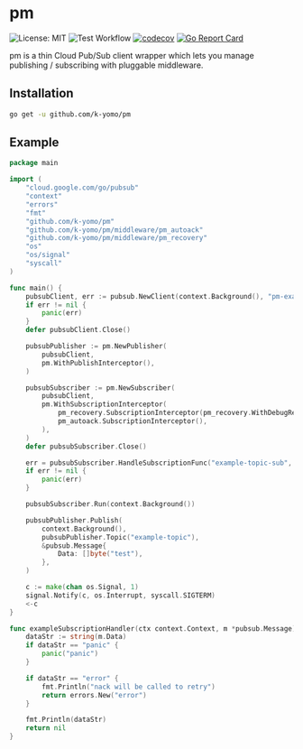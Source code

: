 # pm
![License: MIT](https://img.shields.io/badge/License-MIT-blue.svg)
![Test Workflow](https://github.com/k-yomo/pubsub_cli/workflows/Test/badge.svg)
[![codecov](https://codecov.io/gh/k-yomo/pm/branch/main/graph/badge.svg)](https://codecov.io/gh/k-yomo/pm)
[![Go Report Card](https://goreportcard.com/badge/k-yomo/pm)](https://goreportcard.com/report/k-yomo/pm)

pm is a thin Cloud Pub/Sub client wrapper which lets you manage publishing / subscribing with pluggable middleware. 

## Installation
```sh
go get -u github.com/k-yomo/pm
```

## Example
```go
package main

import (
	"cloud.google.com/go/pubsub"
	"context"
	"errors"
	"fmt"
	"github.com/k-yomo/pm"
	"github.com/k-yomo/pm/middleware/pm_autoack"
	"github.com/k-yomo/pm/middleware/pm_recovery"
	"os"
	"os/signal"
	"syscall"
)

func main() {
	pubsubClient, err := pubsub.NewClient(context.Background(), "pm-example")
	if err != nil {
		panic(err)
	}
	defer pubsubClient.Close()

	pubsubPublisher := pm.NewPublisher(
		pubsubClient,
		pm.WithPublishInterceptor(),
	)

	pubsubSubscriber := pm.NewSubscriber(
		pubsubClient,
		pm.WithSubscriptionInterceptor(
			pm_recovery.SubscriptionInterceptor(pm_recovery.WithDebugRecoveryHandler()),
			pm_autoack.SubscriptionInterceptor(),
		),
	)
	defer pubsubSubscriber.Close()

	err = pubsubSubscriber.HandleSubscriptionFunc("example-topic-sub", exampleSubscriptionHandler)
	if err != nil {
		panic(err)
	}

	pubsubSubscriber.Run(context.Background())

	pubsubPublisher.Publish(
		context.Background(),
		pubsubPublisher.Topic("example-topic"),
		&pubsub.Message{
			Data: []byte("test"),
		},
	)

	c := make(chan os.Signal, 1)
	signal.Notify(c, os.Interrupt, syscall.SIGTERM)
	<-c
}

func exampleSubscriptionHandler(ctx context.Context, m *pubsub.Message) error {
	dataStr := string(m.Data)
	if dataStr == "panic" {
		panic("panic")
	}

	if dataStr == "error" {
		fmt.Println("nack will be called to retry")
		return errors.New("error")
	}

	fmt.Println(dataStr)
	return nil
}
```
